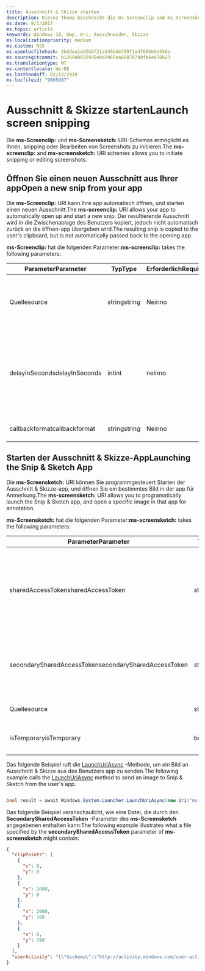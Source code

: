 ```yaml
---
title: Ausschnitt & Skizze starten
description: Dieses Thema beschreibt die ms-Screenclip und ms-Screensketch-URI-Schemas. Ihre app kann diese URI-Schemas zum Starten der Ausschnitt & Skizze app oder einen neuen Ausschnitt Öffnen verwenden.
ms.date: 8/1/2017
ms.topic: article
keywords: Windows 10, Uwp, Uri, Ausschneiden, Skizze
ms.localizationpriority: medium
ms.custom: RS5
ms.openlocfilehash: 2bddea1dd2b5f21a145bde789f1ad760bb5e556a
ms.sourcegitcommit: b126940932935ebd2965ea68078798fb6e876b23
ms.translationtype: MT
ms.contentlocale: de-DE
ms.lasthandoff: 02/12/2019
ms.locfileid: "9065987"
---
```

# <a name="launch-screen-snipping"></a><span data-ttu-id="99f12-105">Ausschnitt & Skizze starten</span><span class="sxs-lookup"><span data-stu-id="99f12-105">Launch screen snipping</span></span>

<span data-ttu-id="99f12-106">Die **ms-Screenclip:** und **ms-Screensketch:** URI-Schemas ermöglicht es Ihnen, snipping oder Bearbeiten von Screenshots zu initiieren.</span><span class="sxs-lookup"><span data-stu-id="99f12-106">The **ms-screenclip:** and **ms-screensketch:** URI schemes allows you to initiate snipping or editing screenshots.</span></span>

## <a name="open-a-new-snip-from-your-app"></a><span data-ttu-id="99f12-107">Öffnen Sie einen neuen Ausschnitt aus Ihrer app</span><span class="sxs-lookup"><span data-stu-id="99f12-107">Open a new snip from your app</span></span>

<span data-ttu-id="99f12-108">Die **ms-Screenclip:** URI kann Ihre app automatisch öffnen, und starten einen neuen Ausschnitt.</span><span class="sxs-lookup"><span data-stu-id="99f12-108">The **ms-screenclip:** URI allows your app to automatically open up and start a new snip.</span></span> <span data-ttu-id="99f12-109">Der resultierende Ausschnitt wird in die Zwischenablage des Benutzers kopiert, jedoch nicht automatisch zurück an die öffnen-app übergeben wird.</span><span class="sxs-lookup"><span data-stu-id="99f12-109">The resulting snip is copied to the user's clipboard, but is not automatically passed back to the opening app.</span></span>

<span data-ttu-id="99f12-110">**ms-Screenclip:** hat die folgenden Parameter:</span><span class="sxs-lookup"><span data-stu-id="99f12-110">**ms-screenclip:** takes the following parameters:</span></span>

| <span data-ttu-id="99f12-111">Parameter</span><span class="sxs-lookup"><span data-stu-id="99f12-111">Parameter</span></span> | <span data-ttu-id="99f12-112">Typ</span><span class="sxs-lookup"><span data-stu-id="99f12-112">Type</span></span> | <span data-ttu-id="99f12-113">Erforderlich</span><span class="sxs-lookup"><span data-stu-id="99f12-113">Required</span></span> | <span data-ttu-id="99f12-114">Beschreibung</span><span class="sxs-lookup"><span data-stu-id="99f12-114">Description</span></span> |
| --- | --- | --- | --- |
| <span data-ttu-id="99f12-115">Quelle</span><span class="sxs-lookup"><span data-stu-id="99f12-115">source</span></span> | <span data-ttu-id="99f12-116">string</span><span class="sxs-lookup"><span data-stu-id="99f12-116">string</span></span> | <span data-ttu-id="99f12-117">Nein</span><span class="sxs-lookup"><span data-stu-id="99f12-117">no</span></span> | <span data-ttu-id="99f12-118">Eine formfreie Zeichenfolge an, dass die Quelle, die den URI gestartet.</span><span class="sxs-lookup"><span data-stu-id="99f12-118">A freeform string to indicate the source that launched the URI.</span></span> |
| <span data-ttu-id="99f12-119">delayInSeconds</span><span class="sxs-lookup"><span data-stu-id="99f12-119">delayInSeconds</span></span> | <span data-ttu-id="99f12-120">int</span><span class="sxs-lookup"><span data-stu-id="99f12-120">int</span></span> | <span data-ttu-id="99f12-121">nein</span><span class="sxs-lookup"><span data-stu-id="99f12-121">no</span></span> | <span data-ttu-id="99f12-122">Eine ganze Zahl von 1 bis 30.</span><span class="sxs-lookup"><span data-stu-id="99f12-122">An integer value, from 1 to 30.</span></span> <span data-ttu-id="99f12-123">Gibt die Verzögerung in vollständige Sekunden zwischen dem URI-Aufruf und wann snipping beginnt.</span><span class="sxs-lookup"><span data-stu-id="99f12-123">Specifies the delay, in full seconds, between the URI call and when snipping begins.</span></span> |
| <span data-ttu-id="99f12-124">callbackformat</span><span class="sxs-lookup"><span data-stu-id="99f12-124">callbackformat</span></span> | <span data-ttu-id="99f12-125">string</span><span class="sxs-lookup"><span data-stu-id="99f12-125">string</span></span> | <span data-ttu-id="99f12-126">Nein</span><span class="sxs-lookup"><span data-stu-id="99f12-126">no</span></span> | <span data-ttu-id="99f12-127">Dieser Parameter ist nicht verfügbar.</span><span class="sxs-lookup"><span data-stu-id="99f12-127">This parameter is unavailable.</span></span> |

## <a name="launching-the-snip--sketch-app"></a><span data-ttu-id="99f12-128">Starten der Ausschnitt & Skizze-App</span><span class="sxs-lookup"><span data-stu-id="99f12-128">Launching the Snip & Sketch App</span></span>

<span data-ttu-id="99f12-129">Die **ms-Screensketch:** URI können Sie programmgesteuert Starten der Ausschnitt & Skizze-app, und öffnen Sie ein bestimmtes Bild in der app für Anmerkung.</span><span class="sxs-lookup"><span data-stu-id="99f12-129">The **ms-screensketch:** URI allows you to programatically launch the Snip & Sketch app, and open a specific image in that app for annotation.</span></span>

<span data-ttu-id="99f12-130">**ms-Screensketch:** hat die folgenden Parameter:</span><span class="sxs-lookup"><span data-stu-id="99f12-130">**ms-screensketch:** takes the following parameters:</span></span>

| <span data-ttu-id="99f12-131">Parameter</span><span class="sxs-lookup"><span data-stu-id="99f12-131">Parameter</span></span> | <span data-ttu-id="99f12-132">Typ</span><span class="sxs-lookup"><span data-stu-id="99f12-132">Type</span></span> | <span data-ttu-id="99f12-133">Erforderlich</span><span class="sxs-lookup"><span data-stu-id="99f12-133">Required</span></span> | <span data-ttu-id="99f12-134">Beschreibung</span><span class="sxs-lookup"><span data-stu-id="99f12-134">Description</span></span> |
| --- | --- | --- | --- |
| <span data-ttu-id="99f12-135">sharedAccessToken</span><span class="sxs-lookup"><span data-stu-id="99f12-135">sharedAccessToken</span></span> | <span data-ttu-id="99f12-136">string</span><span class="sxs-lookup"><span data-stu-id="99f12-136">string</span></span> | <span data-ttu-id="99f12-137">Nein</span><span class="sxs-lookup"><span data-stu-id="99f12-137">no</span></span> | <span data-ttu-id="99f12-138">Ein Token, identifizieren die Datei in der Ausschnitt & Skizze app zu öffnen.</span><span class="sxs-lookup"><span data-stu-id="99f12-138">A token identifying the file to open in the Snip & Sketch app.</span></span> <span data-ttu-id="99f12-139">Aus [SharedStorageAccessManager.AddFile](https://docs.microsoft.com/uwp/api/windows.applicationmodel.datatransfer.sharedstorageaccessmanager.addfile)abgerufen werden.</span><span class="sxs-lookup"><span data-stu-id="99f12-139">Retrieved from [SharedStorageAccessManager.AddFile](https://docs.microsoft.com/uwp/api/windows.applicationmodel.datatransfer.sharedstorageaccessmanager.addfile).</span></span> <span data-ttu-id="99f12-140">Wenn dieser Parameter ausgelassen wird, wird die app ohne Öffnen der Datei gestartet werden.</span><span class="sxs-lookup"><span data-stu-id="99f12-140">If this parameter is omitted, the app will be launched without a file open.</span></span> |
| <span data-ttu-id="99f12-141">secondarySharedAccessToken</span><span class="sxs-lookup"><span data-stu-id="99f12-141">secondarySharedAccessToken</span></span> | <span data-ttu-id="99f12-142">string</span><span class="sxs-lookup"><span data-stu-id="99f12-142">string</span></span> | <span data-ttu-id="99f12-143">Nein</span><span class="sxs-lookup"><span data-stu-id="99f12-143">no</span></span> | <span data-ttu-id="99f12-144">Eine Zeichenfolge, die eine JSON-Datei mit Metadaten zu den Ausschnitt identifiziert.</span><span class="sxs-lookup"><span data-stu-id="99f12-144">A string identifying a JSON file with metadata about the snip.</span></span> <span data-ttu-id="99f12-145">Die Metadaten können ein **ClipPoints** Feld ein Array von x, y-Koordinaten und/oder ein [UserActivity](https://docs.microsoft.com/uwp/api/windows.applicationmodel.useractivities.useractivity)enthalten.</span><span class="sxs-lookup"><span data-stu-id="99f12-145">The metadata may include a **clipPoints** field with an array of x,y coordinates, and/or a [userActivity](https://docs.microsoft.com/uwp/api/windows.applicationmodel.useractivities.useractivity).</span></span> |
| <span data-ttu-id="99f12-146">Quelle</span><span class="sxs-lookup"><span data-stu-id="99f12-146">source</span></span> | <span data-ttu-id="99f12-147">string</span><span class="sxs-lookup"><span data-stu-id="99f12-147">string</span></span> | <span data-ttu-id="99f12-148">Nein</span><span class="sxs-lookup"><span data-stu-id="99f12-148">no</span></span> | <span data-ttu-id="99f12-149">Eine formfreie Zeichenfolge an, dass die Quelle, die den URI gestartet.</span><span class="sxs-lookup"><span data-stu-id="99f12-149">A freeform string to indicate the source that launched the URI.</span></span> |
| <span data-ttu-id="99f12-150">isTemporary</span><span class="sxs-lookup"><span data-stu-id="99f12-150">isTemporary</span></span> | <span data-ttu-id="99f12-151">bool</span><span class="sxs-lookup"><span data-stu-id="99f12-151">bool</span></span> | <span data-ttu-id="99f12-152">nein</span><span class="sxs-lookup"><span data-stu-id="99f12-152">no</span></span> | <span data-ttu-id="99f12-153">Wenn auf True festgelegt, Bildschirmskizzen versucht, die Datei zu löschen, nachdem sie geöffnet.</span><span class="sxs-lookup"><span data-stu-id="99f12-153">If set to True, Screen Sketch will try to delete the file after opening it.</span></span> |

<span data-ttu-id="99f12-154">Das folgende Beispiel ruft die [LaunchUriAsync](https://docs.microsoft.com/uwp/api/Windows.System.Launcher#Windows_System_Launcher_LaunchUriAsync_Windows_Foundation_Uri_) -Methode, um ein Bild an Ausschnitt & Skizze aus des Benutzers app zu senden.</span><span class="sxs-lookup"><span data-stu-id="99f12-154">The following example calls the [LaunchUriAsync](https://docs.microsoft.com/uwp/api/Windows.System.Launcher#Windows_System_Launcher_LaunchUriAsync_Windows_Foundation_Uri_) method to send an image to Snip & Sketch from the user's app.</span></span>

```csharp

bool result = await Windows.System.Launcher.LaunchUriAsync(new Uri("ms-screensketch:edit?source=MyApp&isTemporary=false&sharedAccessToken=2C37ADDA-B054-40B5-8B38-11CED1E1A2D"));

```

<span data-ttu-id="99f12-155">Das folgende Beispiel veranschaulicht, wie eine Datei, die durch den **SecondarySharedAccessToken** -Parameter des **ms-Screensketch** angegebenen enthalten kann:</span><span class="sxs-lookup"><span data-stu-id="99f12-155">The following example illustrates what a file specified by the **secondarySharedAccessToken** parameter of **ms-screensketch** might contain:</span></span>

```json
{
  "clipPoints": [
    {
      "x": 0,
      "y": 0
    },
    {
      "x": 2080,
      "y": 0
    },
    {
      "x": 2080,
      "y": 780
    },
    {
      "x": 0,
      "y": 780
    }
  ],
  "userActivity": "{\"$schema\":\"http://activity.windows.com/user-activity.json\",\"UserActivity\":\"type\",\"1.0\":\"version\",\"cross-platform-identifiers\":[{\"platform\":\"windows_universal\",\"application\":\"Microsoft.MicrosoftEdge_8wekyb3d8bbwe!MicrosoftEdge\"},{\"platform\":\"host\",\"application\":\"edge.activity.windows.com\"}],\"activationUrl\":\"microsoft-edge:https://support.microsoft.com/en-us/help/13776/windows-use-snipping-tool-to-capture-screenshots\",\"contentUrl\":\"https://support.microsoft.com/en-us/help/13776/windows-use-snipping-tool-to-capture-screenshots\",\"visualElements\":{\"attribution\":{\"iconUrl\":\"https://www.microsoft.com/favicon.ico?v2\",\"alternateText\":\"microsoft.com\"},\"description\":\"https://support.microsoft.com/en-us/help/13776/windows-use-snipping-tool-to-capture-screenshots\",\"backgroundColor\":\"#FF0078D7\",\"displayText\":\"Use snipping tool to capture screenshots - Windows Help\",\"content\":{\"$schema\":\"http://adaptivecards.io/schemas/adaptive-card.json\",\"type\":\"AdaptiveCard\",\"version\":\"1.0\",\"body\":[{\"type\":\"Container\",\"items\":[{\"type\":\"TextBlock\",\"text\":\"Use snipping tool to capture screenshots - Windows Help\",\"weight\":\"bolder\",\"size\":\"large\",\"wrap\":true,\"maxLines\":3},{\"type\":\"TextBlock\",\"text\":\"https://support.microsoft.com/en-us/help/13776/windows-use-snipping-tool-to-capture-screenshots\",\"size\":\"normal\",\"wrap\":true,\"maxLines\":3}]}]}},\"isRoamable\":true,\"appActivityId\":\"https://support.microsoft.com/en-us/help/13776/windows-use-snipping-tool-to-capture-screenshots\"}"
}

```

